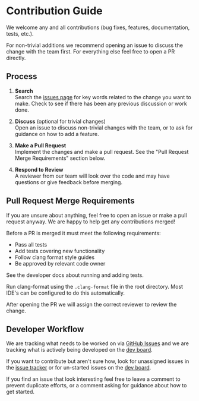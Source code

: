 # Contribution Guide

We welcome any and all contributions (bug fixes, features, documentation, tests, etc.).

For non-trivial additions we recommend opening an issue to discuss the change with the team first. For everything else feel free to open a PR directly.

## Process

1. **Search**  
Search the [issues page](https://github.com/coderrect-inc/OpenRace/issues?q=) for key words related to the change you want to make. Check to see if there has been any previous discussion or work done.

2. **Discuss** (optional for trivial changes)  
Open an issue to discuss non-trivial changes with the team, or to ask for guidance on how to add a feature.

3. **Make a Pull Request**  
Implement the changes and make a pull request. See the "Pull Request Merge Requirements" section below.

4. **Respond to Review**  
A reviewer from our team will look over the code and may have questions or give feedback before merging.

## Pull Request Merge Requirements
If you are unsure about anything, feel free to open an issue or make a pull request anyway. We are happy to help get any contributions merged!

Before a PR is merged it must meet the following requirements:

- Pass all tests
- Add tests covering new functionality
- Follow clang format style guides
- Be approved by relevant code owner

See the developer docs about running and adding tests.

Run clang-format using the `.clang-format` file in the root directory. Most IDE's can be configured to do this automatically.

After opening the PR we will assign the correct reviewer to review the change.

## Developer Workflow

We are tracking what needs to be worked on via [GitHub Issues](https://github.com/coderrect-inc/OpenRace/issues) and we are tracking what is actively being developed on the [dev board](https://github.com/coderrect-inc/OpenRace/projects/1).

If you want to contribute but aren't sure how, look for unassigned issues in the [issue tracker](https://github.com/coderrect-inc/OpenRace/issues?q=is%3Aopen+is%3Aissue+no%3Aassignee) or for un-started issues on the [dev board](https://github.com/coderrect-inc/OpenRace/projects/1).

If you find an issue that look interesting feel free to leave a comment to prevent duplicate efforts, or a comment asking for guidance about how to get started.